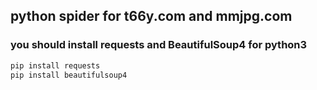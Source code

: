 ## python spider for t66y.com and mmjpg.com
### you should install requests and BeautifulSoup4 for python3
```bash
pip install requests
pip install beautifulsoup4
```
